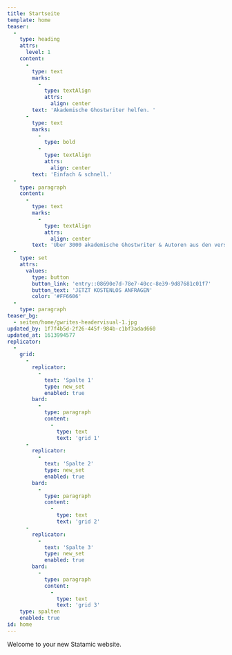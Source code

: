 ```yaml
---
title: Startseite
template: home
teaser:
  -
    type: heading
    attrs:
      level: 1
    content:
      -
        type: text
        marks:
          -
            type: textAlign
            attrs:
              align: center
        text: 'Akademische Ghostwriter helfen. '
      -
        type: text
        marks:
          -
            type: bold
          -
            type: textAlign
            attrs:
              align: center
        text: 'Einfach & schnell.'
  -
    type: paragraph
    content:
      -
        type: text
        marks:
          -
            type: textAlign
            attrs:
              align: center
        text: 'Über 3000 akademische Ghostwriter & Autoren aus den verschiedenen Fachbereichen!'
  -
    type: set
    attrs:
      values:
        type: button
        button_link: 'entry::08690e7d-78e7-40cc-8e39-9d87681c01f7'
        button_text: 'JETZT KOSTENLOS ANFRAGEN'
        color: '#FF6606'
  -
    type: paragraph
teaser_bg:
  - seiten/home/gwrites-headervisual-1.jpg
updated_by: 1f7f4b5d-2f26-445f-984b-c1bf3adad660
updated_at: 1613994577
replicator:
  -
    grid:
      -
        replicator:
          -
            text: 'Spalte 1'
            type: new_set
            enabled: true
        bard:
          -
            type: paragraph
            content:
              -
                type: text
                text: 'grid 1'
      -
        replicator:
          -
            text: 'Spalte 2'
            type: new_set
            enabled: true
        bard:
          -
            type: paragraph
            content:
              -
                type: text
                text: 'grid 2'
      -
        replicator:
          -
            text: 'Spalte 3'
            type: new_set
            enabled: true
        bard:
          -
            type: paragraph
            content:
              -
                type: text
                text: 'grid 3'
    type: spalten
    enabled: true
id: home
---
```

Welcome to your new Statamic website.
